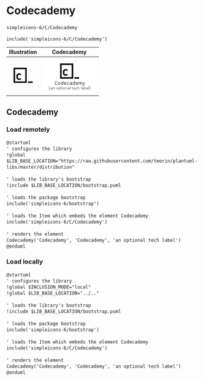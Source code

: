 # Codecademy


```text
simpleicons-6/C/Codecademy
```

```text
include('simpleicons-6/C/Codecademy')
```



| Illustration | Codecademy |
| :---: | :---: |
| ![illustration for Illustration](../../simpleicons-6/C/Codecademy.png) | ![illustration for Codecademy](../../simpleicons-6/C/Codecademy.Local.png) |




## Codecademy

### Load remotely
```plantuml
@startuml
' configures the library
!global $LIB_BASE_LOCATION="https://raw.githubusercontent.com/tmorin/plantuml-libs/master/distribution"

' loads the library's bootstrap
!include $LIB_BASE_LOCATION/bootstrap.puml

' loads the package bootstrap
include('simpleicons-6/bootstrap')

' loads the Item which embeds the element Codecademy
include('simpleicons-6/C/Codecademy')

' renders the element
Codecademy('Codecademy', 'Codecademy', 'an optional tech label')
@enduml
```

### Load locally
```plantuml
@startuml
' configures the library
!global $INCLUSION_MODE="local"
!global $LIB_BASE_LOCATION="../.."

' loads the library's bootstrap
!include $LIB_BASE_LOCATION/bootstrap.puml

' loads the package bootstrap
include('simpleicons-6/bootstrap')

' loads the Item which embeds the element Codecademy
include('simpleicons-6/C/Codecademy')

' renders the element
Codecademy('Codecademy', 'Codecademy', 'an optional tech label')
@enduml
```

